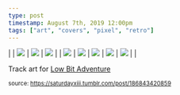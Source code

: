 ```yaml
---
type: post
timestamp: August 7th, 2019 12:00pm
tags: ["art", "covers", "pixel", "retro"]
---
```


 | | <img src="https://saturdayxiii.github.io/media/186843420859_1.png"/> | <img src="https://saturdayxiii.github.io/media/186843420859_2.png"/> | <img src="https://saturdayxiii.github.io/media/186843420859_3.png"/> | 
 | <img src="https://saturdayxiii.github.io/media/186843420859_4.png"/> | <img src="https://saturdayxiii.github.io/media/186843420859_5.png"/> | <img src="https://saturdayxiii.github.io/media/186843420859_6.png"/> | 
 <img src="https://saturdayxiii.github.io/media/186843420859_7.png"/> | <img src="https://saturdayxiii.github.io/media/186843420859_8.png"/> |  | 
        
Track art for <a href="https://saturdayxiii.bandcamp.com/album/low-bit-adventure" target="_blank">Low Bit Adventure</a>
 
      
      
  
<small>source: https://saturdayxiii.tumblr.com/post/186843420859</small>